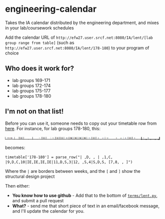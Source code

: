 engineering-calendar
====================

Takes the IA calendar distributed by the engineering department, and mixes in your lab/coursework schedules

Add the calendar URL of `http://efw27.user.srcf.net:8080/IA/lent/[lab group range from table]` (such as `http://efw27.user.srcf.net:8080/IA/lent/178-180`) to your program of choice

Who does it work for?
---------------------
* lab groups 169-171
* lab groups 172-174
* lab groups 175-177
* lab groups 178-180

I'm not on that list!
---------------------

Before you can use it, someone needs to copy out your timetable row from [here](http://teaching.eng.cam.ac.uk/download/file/84). For instance, for lab groups 178-180, this:

![](clipping.png)

becomes:

    timetable['178-180'] = parse_row("| ,D, , | ,1,C, |9,D,C,10|IE,IE,IE,IE|11,D,S,3|12, ,S,4|S,D,S, [7,8, , ]")
    
Where the `|` are borders between weeks, and the `[` and `]` show the structural design project

Then either:

* **You know how to use github** - Add that to the bottom of [`terms/lent.py`](https://github.com/eric-wieser/engineering-calendar/blob/master/terms/lent.py), and submit a pull request
* **What?** - send me that short piece of text in an email/facebook message, and I'll update the calendar for you.
